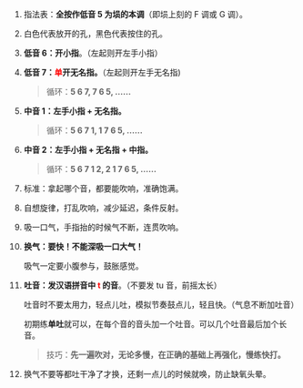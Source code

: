 1. 指法表：**全按作低音 5 为埙的本调**（即埙上刻的 F 调或 G 调）。

2. 白色代表放开的孔，黑色代表按住的孔。

3. **低音 6：开小指**。（左起则开左手小指）

4. **低音 7：<span style="color:red;">单</span>开无名指。**（左起则开左手无名指)

   > 循环：**5 6 7, 7 6 5, ……**

1. **中音 1：左手小指 + 无名指。**

   > 循环：**5 6 7 1, 1 7 6 5, ……**

2. **中音 2：左手小指 + 无名指 + 中指。**

   > 循环：**5 6 7 1 2, 2 1 7 6 5, ……**

3. 标准：拿起哪个音，都要能吹响，准确饱满。

4. 自想旋律，打乱吹响，减少延迟，条件反射。

5. 吸一口气，手指抬的时候气不断，连贯吹响。

6. **换气：要快！不能深吸一口大气！**

   吸气一定要小腹参与，鼓胀感觉。

7. **吐音：发汉语拼音中 <span style="color:red;">t</span> 的音**。（不要发 tu 音，前摇太长）

   吐音时不要太用力，轻点儿吐，模拟节奏鼓点儿，轻且快。（气息不断加吐音）

   初期练**单吐**就可以，在每个音的音头加一个吐音。可以几个吐音最后加个长音。

   > 技巧：**先一遍吹对，无论多慢，在正确的基础上再强化，慢练快打。**

8. 换气不要等都吐干净了才换，还剩一点儿的时候就唤，防止缺氧头晕。